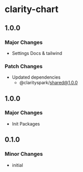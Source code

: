 # clarity-chart

## 1.0.0

### Major Changes

- Settings Docs & tailwind

### Patch Changes

- Updated dependencies
  - @clarityspark/shared@1.0.0

## 1.0.0

### Major Changes

- Init Packages

## 0.1.0

### Minor Changes

- initial
